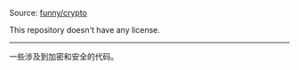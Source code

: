 Source: [funny/crypto](https://github.com/funny/crypto)

This repository doesn't have any license.

-----------------

一些涉及到加密和安全的代码。